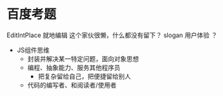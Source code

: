 # 百度考题


EditIntPlace 就地编辑
这个家伙很懒，什么都没有留下？ slogan 用户体验 ？ 

- JS组件思维
    - 封装并解决某一特定问题，面向对象思想
    - 编程、抽象能力、服务其他程序员
        - 把复杂留给自己，把便捷留给别人
    - 代码的编写者、和阅读者/使用者